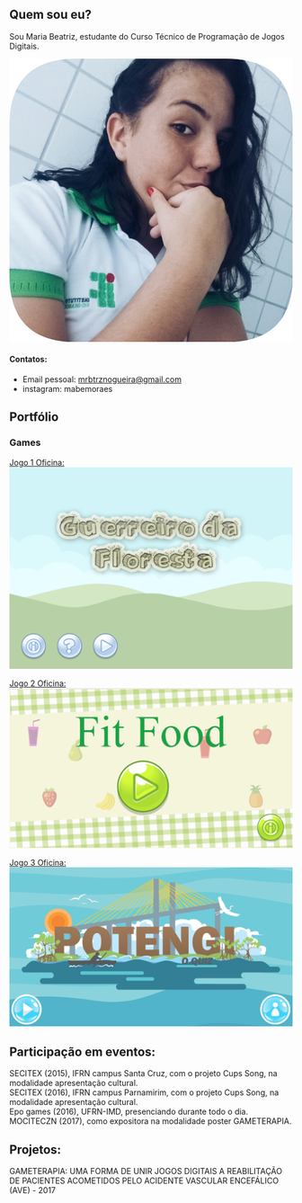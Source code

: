 
## [](#header-2)Quem sou eu?
  Sou Maria Beatriz, estudante do Curso Técnico de Programação de Jogos Digitais.

![](bia.jpeg)


#### [](#header-4)Contatos: 

* Email pessoal: mrbtrznogueira@gmail.com
* instagram: mabemoraes

## [](#header-2)Portfólio 

### [](#header-3)Games  
[Jogo 1 Oficina: ![](gf.png)](https://emanuellicarine.github.io/GuerreiroDaFloresta/) 

[Jogo 2 Oficina: ![](ff.png)](https://mrbtrzmoraes.github.io/FitFood/) 

[Jogo 3 Oficina: ![](pq.png)](https://mrbtrzmoraes.github.io/Quiz1/) 

## [](#header-2)Participação em eventos:

SECITEX (2015), IFRN campus Santa Cruz, com o projeto Cups Song, na modalidade apresentação cultural.   
SECITEX (2016), IFRN campus Parnamirim, com o projeto Cups Song, na modalidade apresentação cultural.  
Epo games (2016), UFRN-IMD, presenciando durante todo o dia. 
MOCITECZN (2017), como expositora na modalidade poster GAMETERAPIA.  

## [](#header-2)Projetos: 
GAMETERAPIA: UMA FORMA DE UNIR JOGOS DIGITAIS A REABILITAÇÃO DE PACIENTES ACOMETIDOS PELO ACIDENTE VASCULAR ENCEFÁLICO (AVE) - 2017
